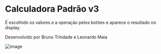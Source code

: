 # Calculadora Padrão v3

É escolhido os valores e a operação pelos botões e aparece o resultado no display.

Desenvolvido por Bruno Trindade e Leonardo Maia

![image](https://user-images.githubusercontent.com/92823045/143138569-578299c8-fca5-40d1-83a9-679b0a0385c8.png)
